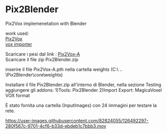 # Pix2Blender
Pix2Vox implemenetation with Blender

work used: <br/>
[Pix2Vox](https://github.com/hzxie/Pix2Vox) <br/>
[vox importer](https://github.com/RichysHub/MagicaVoxel-VOX-importer)

Scaricare i pesi dal link : [Pix2Vox-A](https://gateway.infinitescript.com/?fileName=Pix2Vox-A-ShapeNet.pth) <br/>
Scaricare il file zip Pix2Blender.zip

inserire il file Pix2Vox-A.pth nella cartella weights (C:\ .. \Pix2Blender\core\weights)

Installare il file Pix2Blender.zip all'interno di Blender, nella sezione Testing aggiungere gli addons:
1)Tools: Pix2Blender
2)Import Export: MagicaVoxel VOX format

È stato fornita una cartella (InputImages) con 24 immagini per testare la rete.



https://user-images.githubusercontent.com/82824055/126492297-280f567c-9701-4cf6-b33d-ebdeb1c7bbb3.mov

